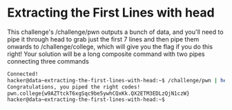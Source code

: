 # Extracting the First Lines with head
This challenge's /challenge/pwn outputs a bunch of data, and you'll need to pipe it through head to grab just the first 7 lines and then pipe them onwards to /challenge/college, which will give you the flag if you do this right! Your solution will be a long composite command with two pipes connecting three commands

```bash
Connected!
hacker@data~extracting-the-first-lines-with-head:~$ /challenge/pwn | head -n 7 | /challenge/college
Congratulations, you piped the right codes!
pwn.college{w9AZTtckT6xgSqc9be5ywhCQxKk.QX2ETM3EDLzQjN1czW}
hacker@data~extracting-the-first-lines-with-head:~$
```
